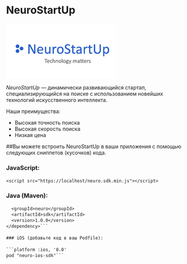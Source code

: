 #  NeuroStartUp

![](logo.png)

*NeuroStartUp* — динамически развивающийся стартап, специализирующийся на поиске с использованием новейших технологий искусственного интеллекта.

Наши преимущества:
* Высокая точность поиска
* Высокая скорость поиска
* Низкая цена

##Вы можете встроить NeuroStartUp в ваши приложения с помощью следующих сниппетов (кусочков) кода.

### JavaScript:

```<script src="https://localhost/neuro.sdk.min.js"></script>```

### Java (Maven):

```<dependency>
  <groupId>neuro</groupId>
  <artifactId>sdk</artifactId>
  <version>1.0.0</version>
</dependency>```

### iOS (добавьте код в ваш Podfile):

```platform :ios, '8.0'
pod "neuro-ios-sdk"```